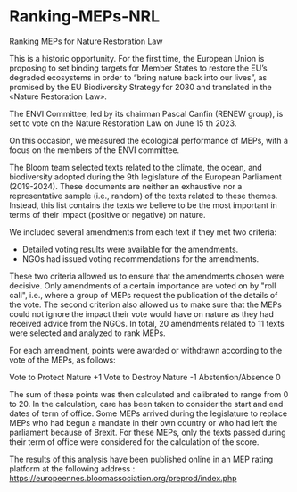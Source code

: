 # Ranking-MEPs-NRL
Ranking MEPs for Nature Restoration Law

This is a historic opportunity. For the first time, the European Union is proposing to set binding targets for Member States to restore the EU’s degraded ecosystems in order to “bring nature back into our lives”, as promised by the EU Biodiversity Strategy for 2030 and translated in the «Nature Restoration Law». 

The ENVI Committee, led by its chairman Pascal Canfin (RENEW group), is set to vote on the Nature Restoration Law on June 15 th 2023.

On this occasion, we measured the ecological performance of MEPs, with a focus on the members of the ENVI committee.

The Bloom team selected texts related to the climate, the ocean, and biodiversity adopted during the 9th legislature of the European Parliament (2019-2024). These documents are neither an exhaustive nor a representative sample (i.e., random) of the texts related to these themes. Instead, this list contains the texts we believe to be the most important in terms of their impact (positive or negative) on nature.

We included several amendments from each text if they met two criteria:
- Detailed voting results were available for the amendments.
- NGOs had issued voting recommendations for the amendments.

These two criteria allowed us to ensure that the amendments chosen were decisive. Only amendments of a certain importance are voted on by "roll call", i.e., where a group of MEPs request the publication of the details of the vote. The second criterion also allowed us to make sure that the MEPs could not ignore the impact their vote would have on nature as they had received advice from the NGOs.
In total, 20 amendments related to 11 texts were selected and analyzed to rank MEPs.

For each amendment, points were awarded or withdrawn according to the vote of the MEPs, as follows:

Vote to Protect Nature	+1
Vote to Destroy Nature	-1
Abstention/Absence	0

The sum of these points was then calculated and calibrated to range from 0 to 20. In the calculation, care has been taken to consider the start and end dates of term of office. Some MEPs arrived during the legislature to replace MEPs who had begun a mandate in their own country or who had left the parliament because of Brexit. For these MEPs, only the texts passed during their term of office were considered for the calculation of the score.

The results of this analysis have been published online in an MEP rating platform at the following address :
https://europeennes.bloomassociation.org/preprod/index.php

